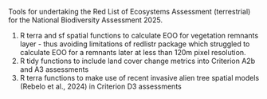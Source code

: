 Tools for undertaking the Red List of Ecosystems Assessment (terrestrial) for the National Biodiversity Assessment 2025. 

1) R terra and sf spatial functions to calculate EOO for vegetation remnants layer - thus avoiding limitations of redlistr package
which struggled to calculate EOO for a remnants later at less than 120m pixel resolution.
2) R tidy functions to include land cover change metrics into Criterion A2b and A3 assessments
3) R terra functions to make use of recent invasive alien tree spatial models (Rebelo et al., 2024) in Criterion D3 assessments
